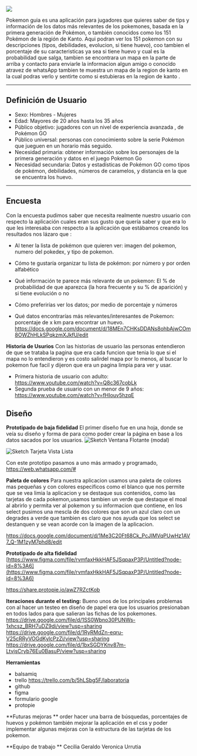 
![](http://127.0.0.1:5500/src/img/title1440x400.png)


Pokemon guia es una aplicación para jugadores que quieres saber de tips y información de los datos más relevantes de los pokemones, basada en la primera generación de Pokémon, o también conocidos como los 151 Pokémon de la región de Kanto.
Aqui podran ver los 151 pokemon con su descripciones (tipos, debilidades, evolucion, si tiene huevo), coo tambien el porcentaje de su caracteristicas ya sea si tiene huevo y cual es la probabilidad que salga, tambien se encontrara un mapa en la parte de arriba y contacto para enviarle la informacion algun amigo o conocido atravez de whatsApp tambien te muestra un mapa de la region de kanto en la cual podras verlo y sentirte como si estubieras en la region de kanto .

*****

## Definición de Usuario

-   Sexo: Hombres - Mujeres
-   Edad: Mayores de 20 años hasta los 35 años 
-   Público objetivo: jugadores con un nivel de experiencia avanzada , de      Pokémon GO
-   Público universal: personas con conocimiento sobre la serie Pokémon que jueguen en un horario más seguido.
-   Necesidad primaria: obtener información sobre los personajes de la primera generación y datos en el juego Pokemon Go
-   Necesidad secundaria: Datos y estadísticas de Pokémon GO como tipos de pokémon, debilidades, números de caramelos, y distancia en la que se encuentra los  huevo.

** ***
## Encuesta

Con la encuesta pudimos saber que necesita realmente nuestro usuario con respecto la aplicación cuales eran sus gusto que quería saber y que era lo que les interesaba con respecto a la aplicación que estábamos creando los resultados nos lázaro que :
* Al tener la lista de pokémon que quieren  ver: imagen del pokemon, numero del pokedex, y tipo de pokemon.

* Cómo te gustaría organizar tu lista de pokémon: por número y por orden alfabético
* Qué información te parece más relevante de un pokemon: El % de probabilidad de que aparezca (la hora frecuente y su % de aparición) y si tiene evolución o no 
* Cómo preferirías ver los datos; por medio de porcentaje y números 
* Qué datos encontrarías más relevantes/interesantes de Pokemon: porcentaje de x km para encontrar un huevo.
https://docs.google.com/document/d/18MEn7CHKsDDANs8ohbAjwCOm8OWZhHLkSPqkzmXJkfU/edit


 **Historia de Usurios**
 Con las historias de usuario las personas entendieron de que se trataba la pagina que era cada funcion que tenia lo que si el mapa no lo entendieron y es costo salirdel mapa por lo menos, al buscar lo pokemon fue facil y dijeron que era un pagina limpia para ver y usar.

* Primera historia de usuario con adulto:
https://www.youtube.com/watch?v=Q8c367cobLk
* Segunda prueba de usuario con un menor de 9 años:
https://www.youtube.com/watch?v=fHIouv5hzqE

## Diseño 
**Prototipado de baja fidelidad** 
El primer diseño fue en una hoja, donde se veía su  diseño y forma de para como poder  crear  la página en base a los datos sacados por los usuarios.
![Sketch Ventana Flotante (modal)](https://trello-attachments.s3.amazonaws.com/5d4af22f1428c04dbdd5ad85/5d69341409f2c63b74e43ea0/5dc13ec659d0716b4f2cf7e682163696/WhatsApp_Image_2019-08-30_at_11.34.54_(1).jpeg)

![Sketch Tarjeta Vista Lista](https://trello-attachments.s3.amazonaws.com/5d4af22f1428c04dbdd5ad85/5d69341409f2c63b74e43ea0/8e5409336f911e9ed93bacebc0495e83/WhatsApp_Image_2019-08-30_at_11.34.54.jpeg)

Con este prototipo pasamos a uno más armado y programado,
https://web.whatsapp.com/#

**Paleta de colores**
Para nuestra aplicacion usamos una paleta de colores mas pequeñas y con colores especificos como el blanco que nos permite que se vea limia la aplicacion y se destaque sus contenidos, como las tarjetas de cada pokemon,usamos tambien un verde que destaque el moal al abrirlo y permita ver al pokemon y su informacion que contiene, en los select pusimos una mescla de dos colores que son un azul claro con un degrades a verde que tambien es claro que nos ayuda que los select se destanquen y se vean acorde con la imagen de la aplicacion.

 https://docs.google.com/document/d/1Me3C20Ft68Ck_PcJIMVqPUwHz1AV7_Q-1M1zyM7phd8/edit

**Prototipado de alta fidelidad** 
[https://www.figma.com/file/rvmfaxHkkHAF5JSqpaxP3P/Untitled?node-id=8%3A6](https://www.figma.com/file/rvmfaxHkkHAF5JSqpaxP3P/Untitled?node-id=8%3A6)

https://share.protopie.io/awZ7RZctKob

**Iteraciones durante el testing:**
Bueno unos de los principales problemas con al hacer un testeo en diseño de papel era que los usuarios presionaban en todos lados para que salieran las fichas de los pokemones.
https://drive.google.com/file/d/1SS0Wbno30PUNWs-1xhcsz_BRH7uDZ9di/view?usp=sharing
https://drive.google.com/file/d/1RyRMdZn-eqru-V25cRRyVOGdKylcPzZi/view?usp=sharing
https://drive.google.com/file/d/1bxSGDYKnv87m-LtvjsCryb76Eu0BasuP/view?usp=sharing

**Herramientas**

* balsamiq
* trello  https://trello.com/b/5hLSbg5F/laboratoria
* github
* figma
* formulario google 
* protopie

**Futuras   mejoras  **
order hacer una barra de búsquedas, porcentajes de huevos y pokémon también mejorar  la aplicación en el css y poder implementar algunas mejoras con la estructura de las tarjetas de los pokemon.

**Equipo de trabajo **
Cecilia Geraldo
Veronica Urrutia 
